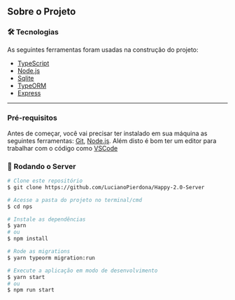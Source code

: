 # 

## Sobre o Projeto

### 🛠 Tecnologias

As seguintes ferramentas foram usadas na construção do projeto:

- [TypeScript](https://www.typescriptlang.org/)
- [Node.js](https://nodejs.org/en/)
- [Sqlite](https://www.sqlite.org/index.html)
- [TypeORM](https://typeorm.io/#/)
- [Express](https://expressjs.com/)

---

### Pré-requisitos

Antes de começar, você vai precisar ter instalado em sua máquina as seguintes ferramentas:
[Git](https://git-scm.com), [Node.js](https://nodejs.org/en/).
Além disto é bom ter um editor para trabalhar com o código como [VSCode](https://code.visualstudio.com/)

### 🎲 Rodando o Server

```bash
# Clone este repositório
$ git clone https://github.com/LucianoPierdona/Happy-2.0-Server

# Acesse a pasta do projeto no terminal/cmd
$ cd nps

# Instale as dependências
$ yarn
# ou
$ npm install

# Rode as migrations
$ yarn typeorm migration:run

# Execute a aplicação em modo de desenvolvimento
$ yarn start
# ou
$ npm run start

```
